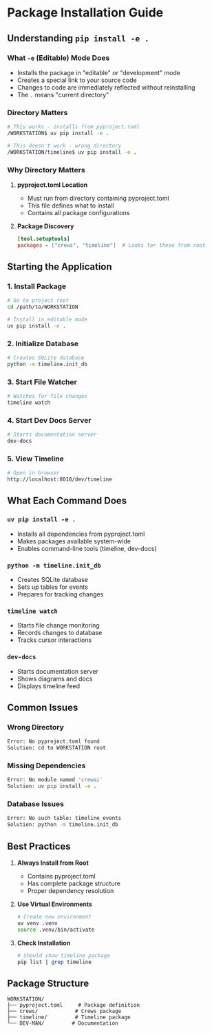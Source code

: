 # Package Installation Guide

## Understanding `pip install -e .`

### What `-e` (Editable) Mode Does
- Installs the package in "editable" or "development" mode
- Creates a special link to your source code
- Changes to code are immediately reflected without reinstalling
- The `.` means "current directory"

### Directory Matters
```bash
# This works - installs from pyproject.toml
/WORKSTATION$ uv pip install -e .

# This doesn't work - wrong directory
/WORKSTATION/timeline$ uv pip install -e .
```

### Why Directory Matters
1. **pyproject.toml Location**
   - Must run from directory containing pyproject.toml
   - This file defines what to install
   - Contains all package configurations

2. **Package Discovery**
   ```toml
   [tool.setuptools]
   packages = ["crews", "timeline"]  # Looks for these from root
   ```

## Starting the Application

### 1. Install Package
```bash
# Go to project root
cd /path/to/WORKSTATION

# Install in editable mode
uv pip install -e .
```

### 2. Initialize Database
```bash
# Creates SQLite database
python -m timeline.init_db
```

### 3. Start File Watcher
```bash
# Watches for file changes
timeline watch
```

### 4. Start Dev Docs Server
```bash
# Starts documentation server
dev-docs
```

### 5. View Timeline
```bash
# Open in browser
http://localhost:8010/dev/timeline
```

## What Each Command Does

### `uv pip install -e .`
- Installs all dependencies from pyproject.toml
- Makes packages available system-wide
- Enables command-line tools (timeline, dev-docs)

### `python -m timeline.init_db`
- Creates SQLite database
- Sets up tables for events
- Prepares for tracking changes

### `timeline watch`
- Starts file change monitoring
- Records changes to database
- Tracks cursor interactions

### `dev-docs`
- Starts documentation server
- Shows diagrams and docs
- Displays timeline feed

## Common Issues

### Wrong Directory
```bash
Error: No pyproject.toml found
Solution: cd to WORKSTATION root
```

### Missing Dependencies
```bash
Error: No module named 'crewai'
Solution: uv pip install -e .
```

### Database Issues
```bash
Error: No such table: timeline_events
Solution: python -m timeline.init_db
```

## Best Practices

1. **Always Install from Root**
   - Contains pyproject.toml
   - Has complete package structure
   - Proper dependency resolution

2. **Use Virtual Environments**
   ```bash
   # Create new environment
   uv venv .venv
   source .venv/bin/activate
   ```

3. **Check Installation**
   ```bash
   # Should show timeline package
   pip list | grep timeline
   ```

## Package Structure
```
WORKSTATION/
├── pyproject.toml     # Package definition
├── crews/            # Crews package
├── timeline/         # Timeline package
└── DEV-MAN/         # Documentation
``` 